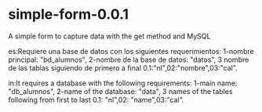 # simple-form-0.0.1
A simple form to capture data with the get method and MySQL

es:Requiere una base de datos con los siguientes requerimientos: 1-nombre principal: "bd_alumnos", 2-nombre de la base de datos: "datos", 3 nombre de las tablas siguiendo de primero a final 0.1:"nl",02:"nombre",03:"cal".

in:It requires a database with the following requirements: 1-main name: "db_alumnos", 2-name of the database: "data", 3 names of the tables following from first to last 0.1: "nl",02: "name",03:"cal".

